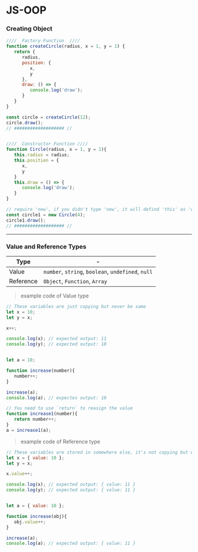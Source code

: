 # JS-OOP

### Creating Object

```js
////  Factory Function  ////
function createCircle(radius, x = 1, y = 1) {
   return {
      radius,
      position: {
         x,
         y
      },
      draw: () => {
         console.log('draw');
      }
   }
}

const circle = createCircle(12);
circle.draw();
// ################### //


////  Constructor Function ////
function Circle(radius, x = 1, y = 1){
   this.radius = radius;
   this.position = {
      x,
      y
   }
   this.draw = () => {
      console.log('draw');
   }
}

// require 'new', if you didn't type 'new', it will defind 'this' as 'window' object.
const circle1 = new Circle(4);
circle1.draw();
// ################### //
```

<hr/>

### Value and Reference Types

Type | -
-----|-----
Value | `number`, `string`, `boolean`, `undefined`, `null`
Reference | `Object`, `Function`, `Array`

> example code of Value type

```js
// These variables are just copying but never be same
let x = 10;
let y = x;

x++;

console.log(x); // expected output: 11
console.log(y); // expected output: 10


let a = 10;

function increase(number){
   number++;
} 

increase(a);
console.log(a); // expectes output: 10

// You need to use `return` to reasign the value
function increase1(number){
   return number++;
}
a = increase1(a);
```

> example code of Reference type

```js
// These variables are stored in somewhere else, it's not copying but will store a data in same place
let x = { value: 10 };
let y = x;

x.value++;

console.log(x); // expected output: { value: 11 }
console.log(y); // expected output: { value: 11 }


let a = { value: 10 };

function increase(obj){
   obj.value++;
}

increase(a);
console.log(a); // expected output: { value: 11 }
```